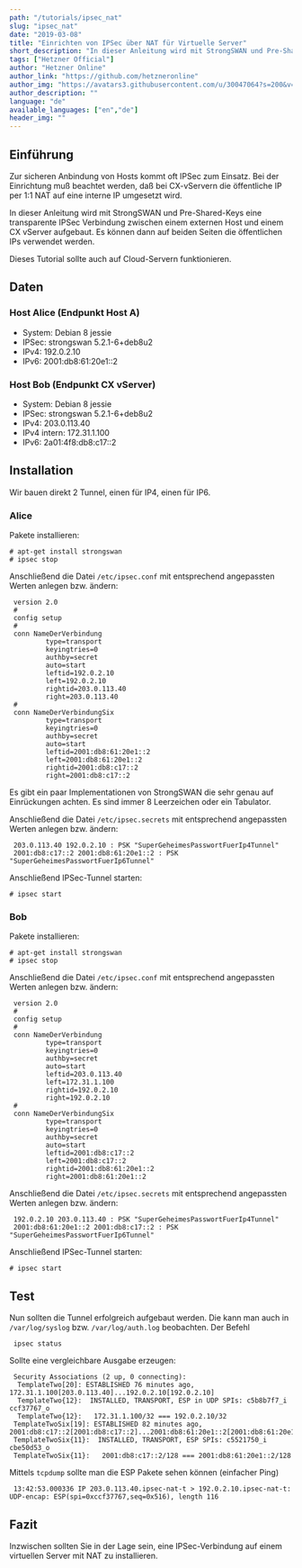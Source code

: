 ```yaml
---
path: "/tutorials/ipsec_nat"
slug: "ipsec_nat"
date: "2019-03-08"
title: "Einrichten von IPSec über NAT für Virtuelle Server"
short_description: "In dieser Anleitung wird mit StrongSWAN und Pre-Shared-Keys eine transparente IPSec Verbindung zwischen einem externen Host und einem CX vServer aufgebaut."
tags: ["Hetzner Official"]
author: "Hetzner Online"
author_link: "https://github.com/hetzneronline"
author_img: "https://avatars3.githubusercontent.com/u/30047064?s=200&v=4"
author_description: ""
language: "de"
available_languages: ["en","de"]
header_img: ""
---
```



## Einführung

Zur sicheren Anbindung von Hosts kommt oft IPSec zum Einsatz. Bei der Einrichtung muß beachtet werden, daß bei CX-vServern die öffentliche IP per 1:1 NAT auf eine interne IP umgesetzt wird.

In dieser Anleitung wird mit StrongSWAN und Pre-Shared-Keys eine transparente IPSec Verbindung zwischen einem externen Host und einem CX vServer aufgebaut. Es können dann auf beiden Seiten die öffentlichen IPs verwendet werden.

Dieses Tutorial sollte auch auf Cloud-Servern funktionieren.

## Daten

### Host Alice (Endpunkt Host A)

* System: Debian 8 jessie
* IPSec: strongswan 5.2.1-6+deb8u2
* IPv4: 192.0.2.10
* IPv6: 2001:db8:61:20e1::2 

### Host Bob (Endpunkt CX vServer)

* System: Debian 8 jessie
* IPSec: strongswan 5.2.1-6+deb8u2
* IPv4: 203.0.113.40
* IPv4 intern: 172.31.1.100
* IPv6: 2a01:4f8:db8:c17::2 

## Installation

Wir bauen direkt 2 Tunnel, einen für IP4, einen für IP6.

### Alice

Pakete installieren:

```
# apt-get install strongswan
# ipsec stop
```

Anschließend die Datei `/etc/ipsec.conf` mit entsprechend angepassten Werten anlegen bzw. ändern:

```
 version 2.0
 #
 config setup
 #
 conn NameDerVerbindung
         type=transport
         keyingtries=0
         authby=secret
         auto=start
         leftid=192.0.2.10
         left=192.0.2.10
         rightid=203.0.113.40
         right=203.0.113.40
 #
 conn NameDerVerbindungSix
         type=transport
         keyingtries=0
         authby=secret
         auto=start
         leftid=2001:db8:61:20e1::2
         left=2001:db8:61:20e1::2
         rightid=2001:db8:c17::2
         right=2001:db8:c17::2
```

Es gibt ein paar Implementationen von StrongSWAN die sehr genau auf Einrückungen achten. Es sind immer 8 Leerzeichen oder ein Tabulator.

Anschließend die Datei `/etc/ipsec.secrets` mit entsprechend angepassten Werten anlegen bzw. ändern:

```
 203.0.113.40 192.0.2.10 : PSK "SuperGeheimesPasswortFuerIp4Tunnel"
 2001:db8:c17::2 2001:db8:61:20e1::2 : PSK "SuperGeheimesPasswortFuerIp6Tunnel"
```

Anschließend IPSec-Tunnel starten:

`# ipsec start`

### Bob

Pakete installieren:

```
# apt-get install strongswan
# ipsec stop
```

Anschließend die Datei `/etc/ipsec.conf` mit entsprechend angepassten Werten anlegen bzw. ändern:

```
 version 2.0
 #
 config setup
 #
 conn NameDerVerbindung
         type=transport
         keyingtries=0
         authby=secret
         auto=start
         leftid=203.0.113.40
         left=172.31.1.100
         rightid=192.0.2.10
         right=192.0.2.10
 #
 conn NameDerVerbindungSix
         type=transport
         keyingtries=0
         authby=secret
         auto=start
         leftid=2001:db8:c17::2
         left=2001:db8:c17::2
         rightid=2001:db8:61:20e1::2
         right=2001:db8:61:20e1::2
```

Anschließend die Datei `/etc/ipsec.secrets` mit entsprechend angepassten Werten anlegen bzw. ändern:

```
 192.0.2.10 203.0.113.40 : PSK "SuperGeheimesPasswortFuerIp4Tunnel"
 2001:db8:61:20e1::2 2001:db8:c17::2 : PSK "SuperGeheimesPasswortFuerIp6Tunnel"
```

Anschließend IPSec-Tunnel starten:

`# ipsec start`

## Test

Nun sollten die Tunnel erfolgreich aufgebaut werden. Die kann man auch in `/var/log/syslog` bzw. `/var/log/auth.log` beobachten. Der Befehl

` ipsec status`

Sollte eine vergleichbare Ausgabe erzeugen:

```
 Security Associations (2 up, 0 connecting):
  TemplateTwo[20]: ESTABLISHED 76 minutes ago, 172.31.1.100[203.0.113.40]...192.0.2.10[192.0.2.10]
  TemplateTwo{12}:  INSTALLED, TRANSPORT, ESP in UDP SPIs: c5b8b7f7_i ccf37767_o
  TemplateTwo{12}:   172.31.1.100/32 === 192.0.2.10/32
 TemplateTwoSix[19]: ESTABLISHED 82 minutes ago, 2001:db8:c17::2[2001:db8:c17::2]...2001:db8:61:20e1::2[2001:db8:61:20e1::2]
 TemplateTwoSix{11}:  INSTALLED, TRANSPORT, ESP SPIs: c5521750_i cbe50d53_o
 TemplateTwoSix{11}:   2001:db8:c17::2/128 === 2001:db8:61:20e1::2/128
```

Mittels `tcpdump` sollte man die ESP Pakete sehen können (einfacher Ping)

```
 13:42:53.000336 IP 203.0.113.40.ipsec-nat-t > 192.0.2.10.ipsec-nat-t: UDP-encap: ESP(spi=0xccf37767,seq=0x516), length 116
```

## Fazit

Inzwischen sollten Sie in der Lage sein, eine IPSec-Verbindung auf einem virtuellen Server mit NAT zu installieren.
